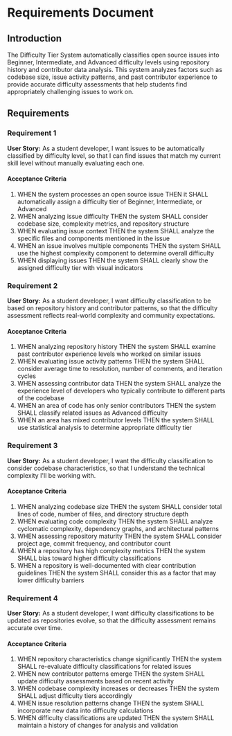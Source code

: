 # Requirements Document

## Introduction

The Difficulty Tier System automatically classifies open source issues into Beginner, Intermediate, and Advanced difficulty levels using repository history and contributor data analysis. This system analyzes factors such as codebase size, issue activity patterns, and past contributor experience to provide accurate difficulty assessments that help students find appropriately challenging issues to work on.

## Requirements

### Requirement 1

**User Story:** As a student developer, I want issues to be automatically classified by difficulty level, so that I can find issues that match my current skill level without manually evaluating each one.

#### Acceptance Criteria

1. WHEN the system processes an open source issue THEN it SHALL automatically assign a difficulty tier of Beginner, Intermediate, or Advanced
2. WHEN analyzing issue difficulty THEN the system SHALL consider codebase size, complexity metrics, and repository structure
3. WHEN evaluating issue context THEN the system SHALL analyze the specific files and components mentioned in the issue
4. WHEN an issue involves multiple components THEN the system SHALL use the highest complexity component to determine overall difficulty
5. WHEN displaying issues THEN the system SHALL clearly show the assigned difficulty tier with visual indicators

### Requirement 2

**User Story:** As a student developer, I want difficulty classification to be based on repository history and contributor patterns, so that the difficulty assessment reflects real-world complexity and community expectations.

#### Acceptance Criteria

1. WHEN analyzing repository history THEN the system SHALL examine past contributor experience levels who worked on similar issues
2. WHEN evaluating issue activity patterns THEN the system SHALL consider average time to resolution, number of comments, and iteration cycles
3. WHEN assessing contributor data THEN the system SHALL analyze the experience level of developers who typically contribute to different parts of the codebase
4. WHEN an area of code has only senior contributors THEN the system SHALL classify related issues as Advanced difficulty
5. WHEN an area has mixed contributor levels THEN the system SHALL use statistical analysis to determine appropriate difficulty tier

### Requirement 3

**User Story:** As a student developer, I want the difficulty classification to consider codebase characteristics, so that I understand the technical complexity I'll be working with.

#### Acceptance Criteria

1. WHEN analyzing codebase size THEN the system SHALL consider total lines of code, number of files, and directory structure depth
2. WHEN evaluating code complexity THEN the system SHALL analyze cyclomatic complexity, dependency graphs, and architectural patterns
3. WHEN assessing repository maturity THEN the system SHALL consider project age, commit frequency, and contributor count
4. WHEN a repository has high complexity metrics THEN the system SHALL bias toward higher difficulty classifications
5. WHEN a repository is well-documented with clear contribution guidelines THEN the system SHALL consider this as a factor that may lower difficulty barriers

### Requirement 4

**User Story:** As a student developer, I want difficulty classifications to be updated as repositories evolve, so that the difficulty assessment remains accurate over time.

#### Acceptance Criteria

1. WHEN repository characteristics change significantly THEN the system SHALL re-evaluate difficulty classifications for related issues
2. WHEN new contributor patterns emerge THEN the system SHALL update difficulty assessments based on recent activity
3. WHEN codebase complexity increases or decreases THEN the system SHALL adjust difficulty tiers accordingly
4. WHEN issue resolution patterns change THEN the system SHALL incorporate new data into difficulty calculations
5. WHEN difficulty classifications are updated THEN the system SHALL maintain a history of changes for analysis and validation
